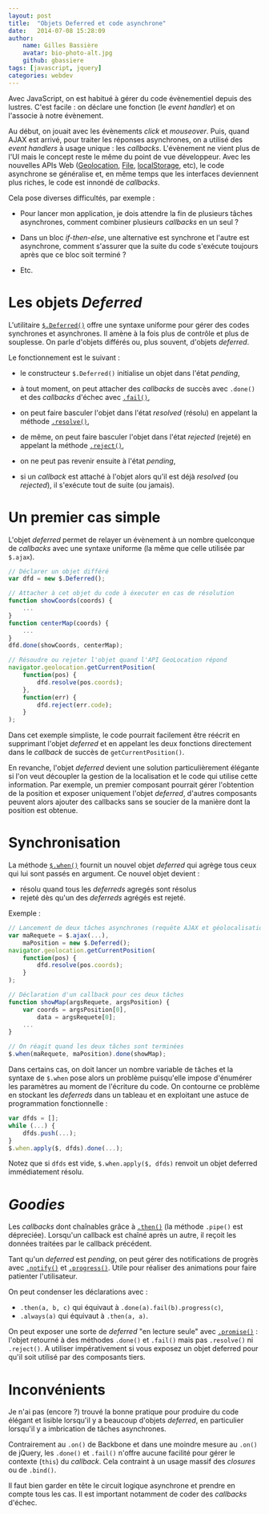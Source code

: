 ```yaml
---
layout: post
title:  "Objets Deferred et code asynchrone"
date:   2014-07-08 15:28:09
author:
    name: Gilles Bassière
    avatar: bio-photo-alt.jpg
    github: gbassiere
tags: [javascript, jquery]
categories: webdev
---
```



Avec JavaScript, on est habitué à gérer du code évènementiel depuis des
lustres. C'est facile : on déclare une fonction (le *event handler*) et on
l'associe à notre évènement.

Au début, on jouait avec les évènements *click* et *mouseover*. Puis, quand
AJAX est arrivé, pour traiter les réponses asynchrones, on a utilisé des
*event handlers* à usage unique : les *callbacks*. L'évènement ne vient
plus de l'UI mais le concept reste le même du point de vue développeur. Avec
les nouvelles APIs Web ([Geolocation][apigeo], [File][apifile],
[localStorage][apidb], etc), le code asynchrone se généralise et, en même
temps que les interfaces deviennent plus riches, le code est innondé de
*callbacks*.

Cela pose diverses difficultés, par exemple :

* Pour lancer mon application, je dois attendre la fin de plusieurs tâches
asynchrones, comment combiner plusieurs *callbacks* en un seul ?

* Dans un bloc *if-then-else*, une alternative est synchrone et l'autre est
asynchrone, comment s'assurer que la suite du code s'exécute toujours après que
ce bloc soit terminé ?

* Etc.

Les objets *Deferred*
=====================

L'utilitaire [`$.Deferred()`][jqdef] offre une syntaxe uniforme pour gérer des
codes synchrones et asynchrones. Il amène à la fois plus de contrôle et
plus de souplesse. On parle d'objets différés ou, plus souvent, d'objets
*deferred*.

Le fonctionnement est le suivant :

* le constructeur `$.Deferred()` initialise un objet dans l'état *pending*,

* à tout moment, on peut attacher des *callbacks* de succès avec `.done()` et
des *callbacks* d'échec avec [`.fail()`][jqfail],

* on peut faire basculer l'objet dans l'état *resolved* (résolu) en appelant
la méthode [`.resolve()`][jqresolve],

* de même, on peut faire basculer l'objet dans l'état *rejected* (rejeté) en
appelant la méthode [`.reject()`][jqreject],

* on ne peut pas revenir ensuite à l'état *pending*,

* si un *callback* est attaché à l'objet alors qu'il est déjà *resolved*
(ou *rejected*), il s'exécute tout de suite (ou jamais).

Un premier cas simple
=====================

L'objet *deferred* permet de relayer un évènement à un nombre quelconque de
*callbacks* avec une syntaxe uniforme (la même que celle utilisée par
`$.ajax`).

~~~ js
// Déclarer un objet différé
var dfd = new $.Deferred();

// Attacher à cet objet du code à éxecuter en cas de résolution
function showCoords(coords) {
    ...
}
function centerMap(coords) {
    ...
}
dfd.done(showCoords, centerMap);

// Résoudre ou rejeter l'objet quand l'API GeoLocation répond
navigator.geolocation.getCurrentPosition(
    function(pos) {
        dfd.resolve(pos.coords);
    },
    function(err) {
        dfd.reject(err.code);
    }
);
~~~


Dans cet exemple simpliste, le code pourrait facilement être réécrit en
supprimant l'objet *deferred* et en appelant les deux fonctions directement
dans le *callback* de succès de `getCurrentPosition()`.

En revanche, l'objet *deferred* devient une solution particulièrement élégante
si l'on veut découpler la gestion de la localisation et le code qui utilise
cette information. Par exemple, un premier composant pourrait gérer l'obtention
de la position et exposer uniquement l'objet *deferred*, d'autres composants
peuvent alors ajouter des callbacks sans se soucier de la manière dont la
position est obtenue.

Synchronisation
===============

La méthode [`$.when()`][jqwhen] fournit un nouvel objet *deferred* qui agrège tous ceux
qui lui sont passés en argument. Ce nouvel objet devient :

* résolu quand tous les *deferreds* agregés sont résolus
* rejeté dès qu'un des *deferreds* agrégés est rejeté.

Exemple :

~~~ js
// Lancement de deux tâches asynchrones (requête AJAX et géolocalisation)
var maRequete = $.ajax(...),
    maPosition = new $.Deferred();
navigator.geolocation.getCurrentPosition(
    function(pos) {
        dfd.resolve(pos.coords);
    }
);

// Déclaration d'un callback pour ces deux tâches
function showMap(argsRequete, argsPosition) {
    var coords = argsPosition[0],
        data = argsRequete[0];
    ...
}

// On réagit quand les deux tâches sont terminées
$.when(maRequete, maPosition).done(showMap);
~~~

Dans certains cas, on doit lancer un nombre variable de tâches et la syntaxe
de `$.when` pose alors un problème puisqu'elle impose d'énumérer les
paramètres au moment de l'écriture du code. On contourne ce problème en
stockant les *deferreds* dans un tableau et en exploitant une astuce de
programmation fonctionnelle :

~~~ js
var dfds = [];
while (...) {
    dfds.push(...);
}
$.when.apply($, dfds).done(...);
~~~

Notez que si `dfds` est vide, `$.when.apply($, dfds)` renvoit un objet deferred
immédiatement résolu.

*Goodies*
=========

Les *callbacks* dont chaînables grâce à [`.then()`][jqthen] (la méthode
`.pipe()` est dépreciée). Lorsqu'un callback est chaîné après un autre,
il reçoit les données traitées par le callback précédent.

Tant qu'un *deferred* est *pending*, on peut gérer des notifications de
progrès avec [`.notify()`][jqnotify] et [`.progress()`][jqprogress]. Utile
pour réaliser des animations pour faire patienter l'utilisateur.

On peut condenser les déclarations avec :

- `.then(a, b, c)` qui équivaut à `.done(a).fail(b).progress(c)`,
- `.always(a)` qui équivaut à `.then(a, a)`.

On peut exposer une sorte de *deferred* "en lecture seule" avec
[`.promise()`][jqpromise] : l'objet retourné à des méthodes `.done()` et
`.fail()` mais pas `.resolve()` ni `.reject()`. A utiliser impérativement
si vous exposez un objet deferred pour qu'il soit utilisé par des composants
tiers.


Inconvénients
=============

Je n'ai pas (encore ?) trouvé la bonne pratique pour produire du code élégant et
lisible lorsqu'il y a beaucoup d'objets *deferred*, en particulier lorsqu'il y a
imbrication de tâches asynchrones.

Contrairement au `.on()` de Backbone et dans une moindre mesure au `.on()`
de jQuery, les `.done()` et `.fail()` n'offre aucune facilité pour gérer le
contexte (`this`) du *callback*. Cela contraint à un usage massif des
*closures* ou de `.bind()`.

Il faut bien garder en tête le circuit logique asynchrone et prendre en compte
tous les cas. Il est important notamment de coder des *callbacks* d'échec.



[apigeo]: https://developer.mozilla.org/en-US/docs/Web/API/Geolocation
[apifile]: https://developer.mozilla.org/en-US/docs/Web/API/File
[apidb]: https://developer.mozilla.org/en-US/docs/Web/Guide/API/DOM/Storage#localStorage
[jqdef]: http://api.jquery.com/jQuery.Deferred/
[jqwhen]: http://api.jquery.com/jQuery.when/
[jqfail]: http://api.jquery.com/deferred.fail/
[jqresolve]: http://api.jquery.com/deferred.resolve/
[jqreject]: http://api.jquery.com/deferred.reject/
[jqthen]: http://api.jquery.com/deferred.then/
[jqnotify]: http://api.jquery.com/deferred.notify/
[jqprogress]: http://api.jquery.com/deferred.progress/
[jqpromise]: http://api.jquery.com/deferred.promise/

